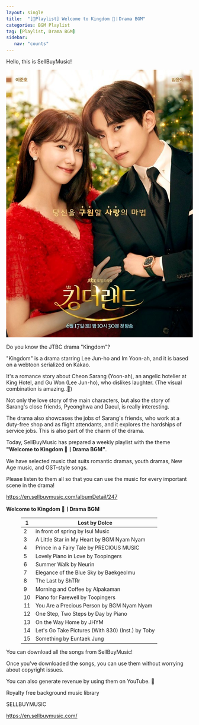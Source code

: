 ```yaml
---
layout: single
title:  "[🎼Playlist] Welcome to Kingdom 🏨ㅣDrama BGM"
categories: BGM Playlist
tag: [Playlist, Drama BGM]
sidebar:
   nav: "counts"
---
```

<p>Hello, this is SellBuyMusic!</p>
<p><img src="/images/2023-07-06-PlaylistKingdom/K-Drama Kingtheland.jpg" alt="[image1] Drama Kingdom Poster"></p>
<p>Do you know the JTBC drama "Kingdom"?</p>
<p>"Kingdom" is a drama starring Lee Jun-ho and Im Yoon-ah, and it is based on a webtoon serialized on Kakao.</p>
<p>It's a romance story about Cheon Sarang (Yoon-ah), an angelic hotelier at King Hotel, and Gu Won (Lee Jun-ho), who dislikes laughter. (The visual combination is amazing..🤩)</p>
<p>Not only the love story of the main characters, but also the story of Sarang's close friends, Pyeonghwa and Daeul, is really interesting.</p>
<p>The drama also showcases the jobs of Sarang's friends, who work at a duty-free shop and as flight attendants, and it explores the hardships of service jobs. This is also part of the charm of the drama.</p>
<p>Today, SellBuyMusic has prepared a weekly playlist with the theme <strong>"Welcome to Kingdom 🏨ㅣDrama BGM"</strong>.</p>
<p>We have selected music that suits romantic dramas, youth dramas, New Age music, and OST-style songs.</p>
<p>Please listen to them all so that you can use the music for every important scene in the drama!</p>
<p><a href='https://en.sellbuymusic.com/albumDetail/247' target='_blank' class='url'>https://en.sellbuymusic.com/albumDetail/247</a></p>
<p><strong>Welcome to Kingdom 🏨ㅣDrama BGM</strong></p>
<figure class='table-figure'><table>
<thead>
<tr><th>1</th><th>Lost by Dolce</th></tr></thead>
<tbody><tr><td>2</td><td>in front of spring by Isul Music</td></tr><tr><td>3</td><td>A Little Star in My Heart by BGM Nyam Nyam</td></tr><tr><td>4</td><td>Prince in a Fairy Tale by PRECIOUS MUSIC</td></tr><tr><td>5</td><td>Lovely Piano in Love by Toopingers</td></tr><tr><td>6</td><td>Summer Walk by Neurin</td></tr><tr><td>7</td><td>Elegance of the Blue Sky by Baekgeolmu</td></tr><tr><td>8</td><td>The Last by ShTRr</td></tr><tr><td>9</td><td>Morning and Coffee by Alpakaman</td></tr><tr><td>10</td><td>Piano for Farewell by Toopingers</td></tr><tr><td>11</td><td>You Are a Precious Person by BGM Nyam Nyam</td></tr><tr><td>12</td><td>One Step, Two Steps by Day by Piano</td></tr><tr><td>13</td><td>On the Way Home by JHYM</td></tr><tr><td>14</td><td>Let's Go Take Pictures (With 830) (Inst.) by Toby</td></tr><tr><td>15</td><td>Something by Euntaek Jung</td></tr></tbody>
</table></figure>
<p>You can download all the songs from SellBuyMusic!</p>
<p>Once you've downloaded the songs, you can use them without worrying about copyright issues.</p>
<p>You can also generate revenue by using them on YouTube. 🥰</p>
<p>Royalty free background music library</p>
<p>SELLBUYMUSIC</p>
<p><a href='https://en.sellbuymusic.com/' target='_blank' class='url'>https://en.sellbuymusic.com/</a></p>